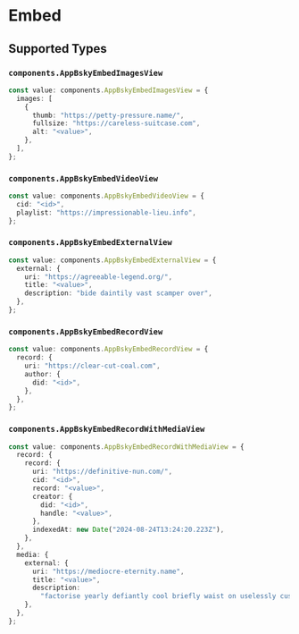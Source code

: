 # Embed


## Supported Types

### `components.AppBskyEmbedImagesView`

```typescript
const value: components.AppBskyEmbedImagesView = {
  images: [
    {
      thumb: "https://petty-pressure.name/",
      fullsize: "https://careless-suitcase.com",
      alt: "<value>",
    },
  ],
};
```

### `components.AppBskyEmbedVideoView`

```typescript
const value: components.AppBskyEmbedVideoView = {
  cid: "<id>",
  playlist: "https://impressionable-lieu.info",
};
```

### `components.AppBskyEmbedExternalView`

```typescript
const value: components.AppBskyEmbedExternalView = {
  external: {
    uri: "https://agreeable-legend.org/",
    title: "<value>",
    description: "bide daintily vast scamper over",
  },
};
```

### `components.AppBskyEmbedRecordView`

```typescript
const value: components.AppBskyEmbedRecordView = {
  record: {
    uri: "https://clear-cut-coal.com",
    author: {
      did: "<id>",
    },
  },
};
```

### `components.AppBskyEmbedRecordWithMediaView`

```typescript
const value: components.AppBskyEmbedRecordWithMediaView = {
  record: {
    record: {
      uri: "https://definitive-nun.com/",
      cid: "<id>",
      record: "<value>",
      creator: {
        did: "<id>",
        handle: "<value>",
      },
      indexedAt: new Date("2024-08-24T13:24:20.223Z"),
    },
  },
  media: {
    external: {
      uri: "https://mediocre-eternity.name",
      title: "<value>",
      description:
        "factorise yearly defiantly cool briefly waist on uselessly custody honesty",
    },
  },
};
```


